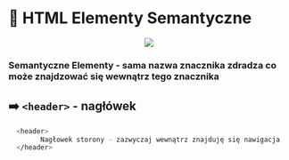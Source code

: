 
# 🚀 HTML Elementy Semantyczne
<p align="center">
  <a href="https://skillicons.dev">
    <img src="https://skillicons.dev/icons?i=html" />
  </a>
</p>

### Semantyczne Elementy - sama nazwa znacznika zdradza co może znajdzować się wewnątrz tego znacznika

## ➡️ `<header>` - nagłówek
```bash
  <header>
        Nagłowek storony - zazwyczaj wewnątrz znajduję się nawigacja
  </header>
```
